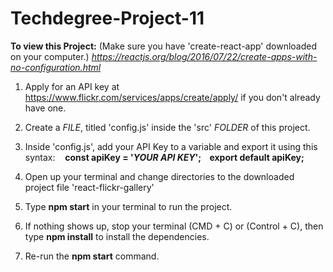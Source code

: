 # Techdegree-Project-11


**To view this Project:**
(Make sure you have 'create-react-app' downloaded on your computer.)
*https://reactjs.org/blog/2016/07/22/create-apps-with-no-configuration.html*

1) Apply for an API key at https://www.flickr.com/services/apps/create/apply/ if you don't already have one.

2) Create a *FILE*, titled 'config.js' inside the 'src' *FOLDER* of this project.

3) Inside 'config.js', add your API Key to a variable and export it using this syntax: 
    **const apiKey = '*YOUR API KEY*';
    export default apiKey;**
    
4) Open up your terminal and change directories to the downloaded project file 'react-flickr-gallery'

5) Type **npm start** in your terminal to run the project.
    
6) If nothing shows up, stop your terminal (CMD + C) or (Control + C), then type **npm install** to install the 
    dependencies.  
    
7) Re-run the **npm start** command.
  
    
